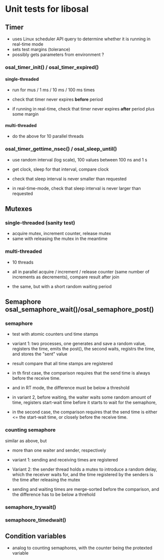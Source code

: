 # Unit tests for libosal

## Timer

* uses Linux scheduler API query to
  determine whether it is running in real-time mode
* sets test margins (tolerance)
* possibly gets parameters from environment ?


### osal_timer_init() / osal_timer_expired()

#### single-threaded

- run for mus / 1 ms / 10 ms  / 100 ms times

- check that timer never expires **before** period
- if running in real-time, check that timer never expires
  **after** period plus some margin

#### multi-threaded

- do the above for 10 parallel threads


### osal_timer_gettime_nsec() / osal_sleep_until()

- use random interval (log scale), 100 values between 100 ns and 1 s

- get clock, sleep for that interval, compare clock

- check that sleep interval is never smaller than requested

- in real-time-mode, check that sleep interval is never larger
  than requested
  
  
## Mutexes

### single-threaded (sanity test)


- acquire mutex, increment counter, release mutex
- same with releasing the mutex in the meantime

### multi-threaded

- 10 threads
- all in parallel acquire / increment / release counter (same number
  of increments as decrements), compare result after join

- the same, but with a short random waiting period


## Semaphore osal_semaphore_wait()/osal_semaphore_post()

### semaphore

- test with atomic counters und time stamps

- variant 1: two processes, one generates and save a random value,
  registers the time, emits the post(), the second waits,
  registrs the time, and stores the "sent" value
		
- result compare that all time stamps are
  registered
  
- in th first case, the comparison requires that the send time is
  always before the receive time.

- and in RT mode, the difference must be below a threshold

- in variant 2, before waiting, the waiter waits some random
  amount of time, registers start-wait time before it starts to wait 
  for the semaphore,
  
  
- in the second case, the comparison requires that the send time is
  either <= the start-wait time, or closely 
  before the receive time.

  
### counting semaphore

similar as above, but 

- more than one waiter and sender, respectively

- variant 1: sending and receiving times are registered

- Variant 2: the sender thread holds a mutex to introduce a random delay,
  which the receiver waits for, and the time registered by the senders 
  is the time after releasing the mutex
  
- sending and waiting times are merge-sorted before
  the comparison, and the difference has to be
  below a threhold

### semaphore_trywait()

### semaphoore_timedwait()


## Condition variables

- analog to counting semaphores, with the
  counter being the protexted variable
  
